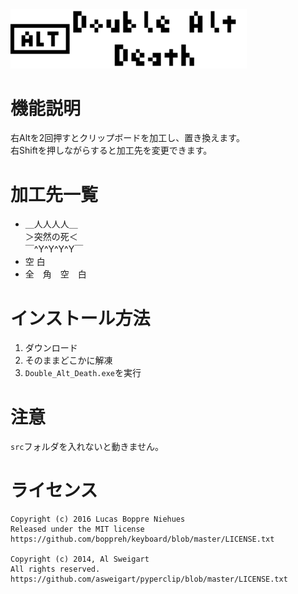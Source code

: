 <img src="https://github.com/sevenc-nanashi/double-alt-death/blob/master/src/alt_death.png" width="75%" height="75%">

# 機能説明
右Altを2回押すとクリップボードを加工し、置き換えます。  
右Shiftを押しながらすると加工先を変更できます。  


# 加工先一覧
- ＿人人人人＿  
＞突然の死＜  
￣^Y^Y^Y^Y￣
- 空 白
- 全　角　空　白

# インストール方法
1. ダウンロード
2. そのままどこかに解凍
3. `Double_Alt_Death.exe`を実行

# 注意  
`src`フォルダを入れないと動きません。

# ライセンス
```
Copyright (c) 2016 Lucas Boppre Niehues  
Released under the MIT license  
https://github.com/boppreh/keyboard/blob/master/LICENSE.txt  

Copyright (c) 2014, Al Sweigart  
All rights reserved.  
https://github.com/asweigart/pyperclip/blob/master/LICENSE.txt
```
